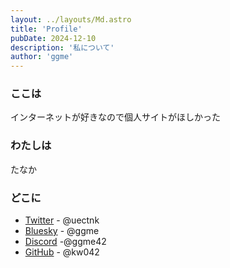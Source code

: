 ```yaml
---
layout: ../layouts/Md.astro
title: 'Profile'
pubDate: 2024-12-10
description: '私について'
author: 'ggme'
---
```


### ここは
インターネットが好きなので個人サイトがほしかった
### わたしは
たなか

### どこに
- [Twitter](https://twitter.com/uectnk) - @uectnk
- [Bluesky](https://bsky.app/profile/ggme.bsky.social) - @ggme
- [Discord](https://discord.gg/z7mm6pshNy) -@ggme42
- [GitHub](https://github.com/kw042) - @kw042
